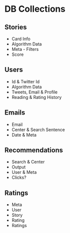 # DB Collections

## Stories
* Card Info
* Algorithm Data
* Meta - Filters
* Score

## Users
* Id & Twitter Id
* Algorithm Data
* Tweets, Email & Profile
* Reading & Rating History

## Emails
* Email
* Center & Search Sentence
* Date & Meta

## Recommendations
* Search & Center
* Output
* User & Meta
* Clicks?

## Ratings
* Meta
* User
* Story
* Rating
* Ratings
